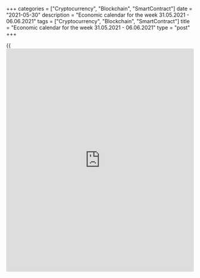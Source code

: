 +++
categories = ["Cryptocurrency", "Blockchain", "SmartContract"]
date = "2021-05-30"
description = "Economic calendar for the week 31.05.2021 - 06.06.2021"
tags = ["Cryptocurrency", "Blockchain", "SmartContract"]
title = "Economic calendar for the week 31.05.2021 - 06.06.2021"
type = "post"
+++

{{<iframe id="large-banner" src="https://www.bounty.group/#slide=28.0" width="100%" height="600" scrolling="no" style="border: 0px solid rgb(216, 221, 230); border-radius: 3px;">}}

2021-05-30

2021-05-30

Economic [calendar](https://www.fintechee.com/web-trader/) for the week 31.05.2021 – 06.06.2021Jana Kane

##  **Review of the main events of the Forex economic [calendar](https://www.fintechee.com/web-trader/) for the
next trading week (31.05.2021 – 06.06.2021)**

 **Trading on key Forex [news](https://www.letsplayfx.com/blog/forex-news-website/): next week we expect the publication of
important macro statistics from China, the US, Germany, Eurozone,
Switzerland, Canada, Australia, as well as the results of the meeting of
the Central Bank of Australia.**

The dollar was unable to develop an upward movement at the end of last
week and ended it at the same level as at the beginning.

Although short-term interest rates will remain near zero, positive
expectations for economic growth make it possible to start curtailing
the program of purchases of government bonds and mortgage bonds, said
Randal Quarles, a member of the Federal Reserve Board of Governors and
its deputy head for banking supervision, catching dollar sellers by
surprise. Now the amount of their monthly purchases made by the Fed is
$120 billion. If the Fed really begins to curtail the quantitative
easing program, this could lead to an increase in the yield of US
government bonds, as well as to the strengthening of the dollar.

Nevertheless, optimism prevails on global stock exchanges, associated
with expectations of a further recovery in the global economy, both
against the backdrop of the ongoing vaccination against coronavirus in
Europe and North America, and the overly soft [policy](https://www.fintechee.com/policy/) of the world's
largest central banks. All three major American stock indices (S&P 500,
DJIA, NASDAQ100) finished last week with another gain.

So far, the trend of further weakening of the dollar continues.

Next week, financial market participants will pay attention to the
publication of important macro statistics from China, the US, Germany,
Eurozone, Switzerland, Canada, Australia, and the results of the meeting
of the central bank of Australia. But the key event will be the
publication of monthly data from the US labor market on Friday.

 **Traders should pay attention to the publication of the following
macro indicators:**

 ***during the coming week, new events may be added to the [calendar](https://www.fintechee.com/web-trader/) and
/ or some scheduled events may be canceled**

 ****GMT time**

###  **Monday, May 31**

The US celebrates Memorial Day. Banks and stock exchanges will be
closed. Therefore, the trading volumes during the American trading
session will be small. Market participants trading the pound and UK
assets should also take into account that Monday is a bank holiday in
the UK.

###  **01:00 CNY Services PMI from the China Federation of Logistics &
Purchasing (CFLP)**

This indicator assesses the state of the service sector in the Chinese
economy. A result above 50 is considered positive and strengthens the
yuan. Previous values of the indicator: 56.3 in March, 51.4 in February,
52.4 in January. The indicator is above 50, which is likely to have a
positive effect on the yuan quotes, even with a slight relative decline.
If the indicator is below 50, the yuan will be under pressure and likely
to decline. Forecast for May: 52.7.

###  **01:00 CNY Manufacturing PMI from the China Federation of
Logistics & Purchasing (CFLP)**

This is an important indicator of the state of the Chinese economy as a
whole. A result above 50 is seen as positive and strengthens the CNY,
one below 50 as negative for the yuan. Previous values ​​of the
indicator: 51.9 in March, 50.6 in February, 51.3 in January.

The relative growth of the index and the value above 50 should have a
positive effect on the CNY. The data above the value of 50 indicates an
increase in activity, which has a positive effect on the quotes of the
national currency. In the opposite case, and if the indicator is below
50, the yuan will be under pressure and probably will decrease. Forecast
for May: 51.1.

###  **12:00 EUR Harmonized Index of Consumer Prices (HICP) in Germany
(preliminary release)**

This index is published by the EU Statistical Office and is calculated
on the basis of a statistical method agreed between all EU countries. It
is an indicator for assessing inflation and is used by the Governing
Council of the ECB to assess the level of price stability. A positive
result strengthens the EUR, a negative one weakens it.

Preliminary forecast for May: +2.4% (against +2.1% in April, +2.0% in
March, +1.6% in January and February, -0.7% in December and negative
values ​​in the second half of 2020) in annual [terms](https://www.fintechee.com/terms/). If the data turn
out to be better than the forecast, the euro may strengthen in the short
term. The growth of the indicator is a positive factor for the euro. The
data suggests increasing inflationary pressures in Germany. The data
worse than the forecast and the previous value will negatively affect
the euro.

###  **Tuesday, June 1**

###  **04:30 AUD RBA's decision on interest rate. RBA's accompanying
statement**

In March 2020, the RBA made 2 rate cuts, bringing it to the level of
0.25%, and launched a quantitative easing program. At the same time, for
3-year government bonds of Australia, the target level of yield is set
at 0.25%. The RBA has launched a lending program for the banking system
in the amount of at least A$ 90 billion.

In early November 2020, the RB of Australia lowered its key rate again,
bringing it and its 3-year bond target to 0.10% from 0.25%, and
announced A$ 100 billion quantitative easing program to support the
economic recovery.

“We live in extraordinary and difficult times,” said central bank
governor Philip Lowe. In his opinion, "further stimulation is needed."
He stated this during a press conference on March 19, 2020, when the RBA
lowered the interest rate during its unscheduled meeting.

The main negative factors for the Australian economy are weak wages
growth, a weak labor market and a slowdown in growth. Annual inflation
has remained below the 2-3% target set by the RBA for four years.

Unemployment in the country has remained above the 5% level for many
years, unwilling to decline. Now the Australian economy is experiencing
difficulties due to the coronavirus pandemic, which has hit the tourism
and transport sectors hard.

It is expected that at this meeting the Central Bank of Australia will
leave the rate at the current level of 0.1%, although unexpected
decisions are not ruled out.

In an accompanying statement, the leaders of the RBA will explain the
reasons for the decision on the rate. If the RBA signals the possibility
of further easing of monetary [policy](https://www.fintechee.com/policy/) in the near future, the risks of a
fall in the Australian dollar will increase.

###  **07:00 CHF Switzerland GDP for Q1**

GDP is considered an indicator of the general state of a country's
economy and estimates the rate of its growth or decline. Gross Domestic
Product expresses in monetary [terms](https://www.fintechee.com/terms/) the aggregate value of all final
goods and services produced by Switzerland over a given period of time.
An upward trend in the GDP indicator is considered a positive factor for
the national currency (franc), while a low result is considered negative
(or bearish).

In the previous 4th quarter of 2020, GDP grew by +0.3% after growing by
+7.6% in the 3rd quarter, a decrease of -7.0% in the 2nd quarter and a
decrease of -1.7% in the 1st quarter of 2020. Switzerland's gross
domestic product and economy seem to be recovering after their fall in
the first half of 2020, although this decline is not comparable to the
decline in GDP in Germany, the Eurozone and the United States.
Switzerland's GDP is projected to contract by -0.5% in the 1st quarter
of 2021 (-0.2% in annual [terms](https://www.fintechee.com/terms/)). The data indicate a slowdown in the
recovery of the Swiss economy, which is a negative factor for the franc.

If the data turn out to be weaker than the forecast, the franc may
decline in the short term. However, one should not expect a strong fall
in the franc, since it is in active demand as a defensive asset. Better-
than-expected data may strengthen the franc in the short term.

###  **09:00 EUR Consumer Price Index in the Eurozone. Core CPI
(preliminary release)**

Consumer Price Index (CPI) is published by Eurostat and measures the
price change of a selected basket of goods and services over a given
period. The index is a key indicator for assessing inflation and changes
in purchasing habits. A positive result strengthens the EUR, a negative
one weakens it. At the end of 2020, the CPI index fell by -0.3%, which
indicates low inflationary pressures and even a slowdown in inflation.
Forecast for May: +1.9% (in annual [terms](https://www.fintechee.com/terms/)) against +1.6% in April, +1.3%
in March, +0.9% in January and February. If the data turns out to be
worse than the forecast, the euro may fall sharply in the short term.
The data better than the forecast and / or the previous value may
strengthen the euro in the short-term, despite the low value (the target
level of the ECB's consumer inflation is just below 2.0%).

Core Consumer Price Index (Core CPI) determines the change in prices of
a selected basket of goods and services for a given period and is a key
indicator for assessing inflation and changes in consumer preferences.
Food and energy have been excluded from this indicator to provide a more
accurate estimate. A high result strengthens the EUR, while a low result
weakens it. In January 2021, the core CPI rose by +1.4%, by +1.1% in
February (on an annualized basis) after more modest values ​​of +0.2%
between September and December 2020. If the data turn out to be worse
than the previous value or forecast, this may negatively affect the
euro. If the data turn out to be better than the forecast or the
previous value, the euro is likely to react with an increase in
quotations, but only in the short term. Inflation in the Eurozone
remains low, which is a negative factor for the euro. Forecast for May:
+0.9%.

###  **10:00** OPEC meeting

At this meeting, OPEC together with other major oil-producing countries
must decide on production volumes for the next time period. If a
decision is made to limit / reduce production volumes, this will have a
positive effect on oil prices. The opposite decision will cause,
accordingly, a negative impact on oil prices. The parameters of the new
agreement on production volumes will also matter.

###  **12:30 CAD Canada GDP. Annual data on Canada GDP**

Canada's GDP report is published by Statistics Canada. A strong report
will strengthen the CAD. A weak GDP report will negatively affect the
CAD. The previous report pointed to the growth of GDP in Canada (in
February) by +0.4%.

Canada's Quarterly GDP report reflects the total volume of all goods and
services produced by Canada for the quarter (in annual [terms](https://www.fintechee.com/terms/)) and is
considered an indicator of the general health of the Canadian economy.
In the previous 4th quarter of 2020, GDP grew by 9.6% (after growing by
40.6% in the 3rd quarter and falling by -38.1% in the 2nd quarter of
2020). If the data for the 1st quarter of 2021 turns out to be stronger
than the previous value, the CAD will strengthen.

Forecast: +1.0% in March and +7.0% in the 1st quarter. This is positive
data for the CAD, despite its relative decline (in quarterly [terms](https://www.fintechee.com/terms/)).

###  **14:00 USD US Manufacturing PMI from ISM**

Published by the Institute for Supply Management (ISM), the US
Manufacturing PMI is an important indicator of the health of the US
economy as a whole. A result above 50 is seen as positive and
strengthens the USD, one below 50 as negative for the US dollar.
Forecast: 61.0 in May (against 60.7 in April, 64.7 in March, 60.8 in
February, 58.7 in January, 60.7 in December). The index is above the 50
level and has a relatively high value, which is likely to support the
dollar. Data above 50 indicates an acceleration of activity, which has a
positive effect on the quotes of the national currency. If the indicator
drops below the forecast and especially below the value of 50, the
dollar may sharply weaken in the short term.

###  **15:00 GBP Speech by the head of the Bank of England Andrew
Bailey**

Financial market participants expect Andrew Bailey to clarify the
situation regarding the future [policy](https://www.fintechee.com/policy/) of the UK central bank. Volatility
during the speech of the head of the Bank of England usually rises
sharply in the quotes of the pound and the London Stock Exchange FTSE
index, if he gives any hints of tightening or easing of the Bank of
England's monetary [policy](https://www.fintechee.com/policy/). Probably, Andrew Bailey will also give
explanations regarding the earlier decision by the Bank of England on
the interest rate and will touch upon the state and prospects of the
British economy after Brexit and the phased lifting of quarantine
restrictions due to the coronavirus. If Bailey does not touch on
monetary [policy](https://www.fintechee.com/policy/) issues, the reaction to his speech will be weak.

###  **Wednesday, June 2**

###  **01:30 AUD Australia GDP (Q1)**

Australian Bureau of Statistics report on the country's GDP, which is
the main indicator of the state of the Australian economy, for the 1st
quarter. A strong report will strengthen the AUD. A weak GDP report will
negatively affect the AUD. Forecast: +2.5% (against +3.1% in Q4, +3.3%
in Q3, -7.0% in Q2, -0.3% in Q1 m quarter of 2020). The growth of the
indicator is a positive factor for the AUD, the decline is negative. If
the data turns out to be worse than the forecast, the AUD may decline
sharply.

###  **06:00 EUR Retail sales in Germany**

Retail sales is the main indicator of consumer spending in Germany
showing changes in retail sales. A high result strengthens the euro, and
vice versa, a low result weakens it. Forecast: -2.0% (-0.3% yoy) in
April against +7.7% (+11% yoy) in March, +1.2% (-9.0% yoy) ) in
February, -4.5% (-8.7% in annual [terms](https://www.fintechee.com/terms/)) in January, -9.6% (+1.5% in
annual [terms](https://www.fintechee.com/terms/)) in December, +1.9% (+5.6 % in annual [terms](https://www.fintechee.com/terms/)) in November.

The data indicate the instability of the recovery of this sector of the
German economy, including due to lockdowns due to the coronavirus. The
data release is unlikely to have a positive impact on the euro. Better-
than-expected data is likely to have a positive effect on the euro, but
in the short term.

###  **Thursday, June 3**

###  **01:30 AUD Balance of trade. Retail Sales Index**

The indicator (trade balance) assesses the ratio of Australia's exports
and imports. Growth in exports from Australia leads to an increase in
the trade surplus, which has a positive impact on the AUD. Previous
value A$ 5.574 billion (March), A$ 7.529 billion (February). A decrease
in the trade surplus may negatively affect the Australian dollar.
Conversely, the growing trade surplus is a positive factor for the AUD.
Forecast for April: A$ 8,000 billion.

The Retail Sales Index is published monthly by the Australian Bureau of
Statistics and measures total retail sales. The index is often
considered an indicator of consumer confidence and reflects the health
of the retail sector in the near term. A rise in the index is usually
positive for the AUD; a decrease in the indicator will negatively affect
the AUD. Previous index value (for March) +1.1%. If the data turns out
to be weaker than the previous value, the AUD may sharply decline in the
short term, but if it's above the previous values, the AUD is likely to
strengthen.

###  **12:15 USD ADP National Employment Report**

Typically, the ADP's private sector employment report has a strong
impact on the market and dollar quotes. An increase in the value of this
indicator has a positive effect on the dollar. The growth in the number
of workers in the US private sector in May is expected to be +545,000
(against an increase of 742,000 in April, 517,000 in March, 117,000 in
February, 174,000 in January, a fall of -123,000 in December). The
relative growth of the indicator may have a positive effect on the
dollar quotes, while the relative decline in the indicator - a negative
effect. Therefore, the market reaction may be negative, and the dollar
may decline if the data turns out to be worse than the forecast and / or
the previous value.

Millions of Americans have previously been laid off due to the
coronavirus pandemic and related quarantine measures. The bulk of
layoffs were concentrated in tourism and retail. Other important sectors
of the economy were also affected. ADP previously reported that the most
significant drop in employment was recently noted in the construction
and financial services sectors.

Although the ADP report does not directly correlate with the official US
Department of Labor data on the labor market, which will be released on
Friday, the ADP report is often a harbinger of it, having a noticeable
impact on the market.

###  **14:00 USD US Services PMI from** **ISM**

This indicator assesses the state of the service sector in the US
economy. These service sectors (as opposed to the manufacturing sector)
have practically no impact on the country's GDP.

In April this indicator came out with a value of 62.7, and in March
63.7. A result above 50 is seen as positive for the USD. However, a
relative decline in the index could negatively affect the dollar in the
short term. Forecast for May: 62.9, which is likely to have a positive
overall effect on the USD.

###  **GBP Hearing of the inflation report (scheduled after 15:30)**

The Governor of the Bank of England and members of the Monetary Policy
Committee of the Bank of England will speak in parliament with comments
on the current economic situation and the outlook for the economy. At
this time, the volatility in trading of the pound may rise sharply.
Apart from GDP, one of the main benchmarks for the Bank of England
regarding the prospects for monetary [policy](https://www.fintechee.com/policy/) in the UK is the inflation
rate. If the tone of the report is soft, then the British stock market
will receive support and the pound will decline. Conversely, tough
rhetoric of the Bank of England representatives regarding inflation
control, implying an increase in the interest rate in the UK, will lead
to the strengthening of the pound.

###  **16:00 GBP Speech by the Governor of the Bank of England Andrew
Bailey**

Volatility during the speech of the head of the Bank of England usually
rises sharply in the quotes of the pound and the London Stock Exchange
FTSE index, if he gives any hints of tightening or easing of the Bank of
England's monetary [policy](https://www.fintechee.com/policy/). Probably, Andrew Bailey will also give
explanations regarding the earlier decision by the Bank of England on
the interest rate and will touch upon the state and prospects of the
British economy after Brexit and the phased lifting of quarantine
restrictions due to the coronavirus. If Bailey does not touch on
monetary [policy](https://www.fintechee.com/policy/) issues, the reaction to his speech will be weak.

###  **Friday, June 4**

###  **09:00** **EUR Retail Sales in Europe**

Retail sales is a major consumer spending indicator that shows the
change in retail sales. A high result strengthens the euro, and vice
versa, a low result weakens it. Forecast for April: +9.6% (YoY) against
+2.7% and +12% (YoY) in March, +3.0% and -2.9% (YoY) in February -5.9%
and -6.4% (annualized) in January. The data suggests that, despite the
rise in indices, retail sales have not yet reached pre-coronavirus
levels after a sharp drop in March-April 2020, when strict quarantine
measures were in force in Europe. Thus, the publication of the data with
the indicated values ​​is unlikely to provide the euro with significant
support if they do not turn out to be better than the forecast.

###  **12:30 USD Average hourly wages. Non-farm payrolls. Unemployment
rate**

The most important indicators of the state of the labor market in the
United States in May. Forecast: +0.2% (against +0.7% in April, -0.1% in
March, +0.2% in January and February, +0.8% in December, +0.3% in
November ) / +0.621 million (against +0.266 million in April, +0.916
million in March, +0.379 in February, +0.049 million in January, -0.140
million in December, +0.245 million in November, +0.638 million in
October, +1.763 million in July and -20.687 million in April 2020) /
5.9% (against 6.1% in April, 6.0% in March, 6.2% in February, 6.3% in
January, 6.7 % in December and November, 6.9% in October, 13.3% in May
and 14.7% in April 2020), respectively.

In general, the indicators can be described as encouraging. The data
speaks of continued improvement in the US labor market after plummeting
in the first half of 2020. Prior to the coronavirus, the US labor market
remained strong, signaling the stability of the American economy and
supporting dollar quotes.

It is often difficult to predict the market reaction to the publication
of indicators, because many indicators for previous periods are subject
to revision. Now it will be even more difficult to do this, because the
economic situation in the United States and many other large economies
remains controversial due to the coronavirus. In any case, when data
from the US labor market are published, a surge in volatility is
expected in trading not only in USD, but throughout the entire financial
market. Probably the most cautious [investor](https://www.fintechee.com/tutorial-for-forex-trading/investor-mode/)s would prefer to stay out of
the market during this timeframe.

###  **12:30** **CAD Unemployment rate in Canada**

Statistics Canada is to publish data on the country's labor market for
May.

Unemployment has risen in Canada in recent months, including amid
massive business closures due to coronavirus and layoffs. Unemployment
rose from the usual 5.6% - 5.7% to 7.8% in March and already up to 13.7%
in May 2020. If unemployment continues to rise, the Canadian dollar will
decline. If the data turn out to be better than the previous value, the
Canadian dollar will strengthen. A decrease in the unemployment rate is
a positive factor for the CAD, an increase in unemployment is a negative
factor. Unemployment is expected to be 7.8% in May (against 8.1% in
April, 7.5% in March, 8.2% in February, 9.4% in January, 8.8% in
December, 8.6% in November).

## Price chart of AUDUSD in real time mode

The content of this article reflects the author’s opinion and does not
necessarily reflect the official position of LiteForex. The material
published on this page is provided for informational purposes only and
should not be considered as the provision of investment advice for the
purposes of Directive 2004/39/EC.

Rate this article:

{{value}}

( {{count}} {{title}} )